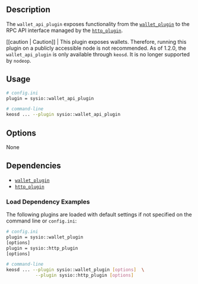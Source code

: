 ## Description

The `wallet_api_plugin` exposes functionality from the [`wallet_plugin`](../wallet_plugin/index.md) to the RPC API interface managed by the [`http_plugin`](../../../01_nodeop/03_plugins/http_plugin/index.md).

[[caution | Caution]]
| This plugin exposes wallets. Therefore, running this plugin on a publicly accessible node is not recommended. As of 1.2.0, the `wallet_api_plugin` is only available through `keosd`. It is no longer supported by `nodeop`.

## Usage

```sh
# config.ini
plugin = sysio::wallet_api_plugin

# command-line
keosd ... --plugin sysio::wallet_api_plugin
```

## Options

None

## Dependencies

* [`wallet_plugin`](../wallet_plugin/index.md)
* [`http_plugin`](../../../01_nodeop/03_plugins/http_plugin/index.md)

### Load Dependency Examples

The following plugins are loaded with default settings if not specified on the command line or `config.ini`:

```sh
# config.ini
plugin = sysio::wallet_plugin
[options]
plugin = sysio::http_plugin
[options]

# command-line
keosd ... --plugin sysio::wallet_plugin [options]  \
           --plugin sysio::http_plugin [options]
```

